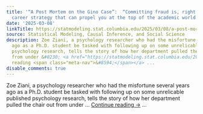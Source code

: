 ```yaml
---
title: '“A Post Mortem on the Gino Case”:  “Committing fraud is, right now, a viable
  career strategy that can propel you at the top of the academic world.”'
date: '2025-03-08'
linkTitle: https://statmodeling.stat.columbia.edu/2025/03/08/a-post-mortem-on-the-gino-case-committing-fraud-is-right-now-a-viable-career-strategy-that-can-propel-you-at-the-top-of-the-academic-world/
source: Statistical Modeling, Causal Inference, and Social Science
description: Zoe Ziani, a psychology researcher who had the misfortune several years
  ago as a Ph.D. student be tasked with following up on some unrelicable published
  psychology research, tells the story of how her department pulled the chair out
  from under &#8230; <a href="https://statmodeling.stat.columbia.edu/2025/03/08/a-post-mortem-on-the-gino-case-committing-fraud-is-right-now-a-viable-career-strategy-that-can-propel-you-at-the-top-of-the-academic-world/">Continue
  reading <span class="meta-nav">&#8594;</span></a> ...
disable_comments: true
---
```

Zoe Ziani, a psychology researcher who had the misfortune several years ago as a Ph.D. student be tasked with following up on some unrelicable published psychology research, tells the story of how her department pulled the chair out from under &#8230; <a href="https://statmodeling.stat.columbia.edu/2025/03/08/a-post-mortem-on-the-gino-case-committing-fraud-is-right-now-a-viable-career-strategy-that-can-propel-you-at-the-top-of-the-academic-world/">Continue reading <span class="meta-nav">&#8594;</span></a> ...